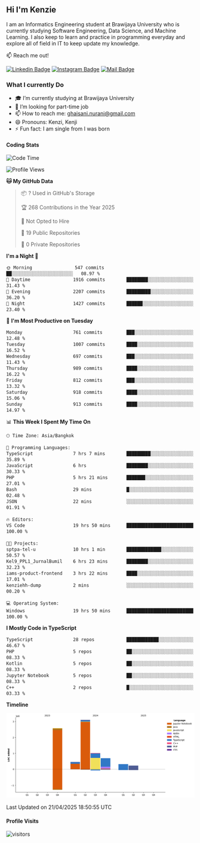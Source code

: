 ## Hi I'm Kenzie


I am an Informatics Engineering student at Brawijaya University who is currently studying Software Engineering, Data Science, and Machine Learning. I also keep to learn and practice in programming everyday and explore all of field in IT to keep update my knowledge.

:mailbox: Reach me out!

[![Linkedin Badge](https://img.shields.io/badge/-Kenzie_Taqiyassar-0e76a8?style=flat&labelColor=0e76a8&logo=linkedin&logoColor=white)](https://www.linkedin.com/in/kenzie-taqiyassar-37458b1aa/) 
[![Instagram Badge](https://img.shields.io/badge/-@__kenziehh_-e84393?style=flat&labelColor=e84393&logo=instagram&logoColor=white)](https://www.instagram.com/_kenziehh/) 
[![Mail Badge](https://img.shields.io/badge/-ghaisani.nurani-c0392b?style=flat&labelColor=c0392b&logo=gmail&logoColor=white)](mailto:ghaisani.nurani@gmail.com)

### What I currently Do

- 🎓 I’m currently studying at Brawijaya University
- 💼 I’m looking for part-time job
- 📫 How to reach me: ghaisani.nurani@gmail.com
- 😄 Pronouns: Kenzi, Kenji
- ⚡ Fun fact: I am single from I was born

#### Coding Stats
<!--START_SECTION:waka-->
![Code Time](http://img.shields.io/badge/Code%20Time-1%2C201%20hrs%2049%20mins-blue)

![Profile Views](http://img.shields.io/badge/Profile%20Views-0-blue)

**🐱 My GitHub Data** 

> 📦 ? Used in GitHub's Storage 
 > 
> 🏆 268 Contributions in the Year 2025
 > 
> 🚫 Not Opted to Hire
 > 
> 📜 19 Public Repositories 
 > 
> 🔑 0 Private Repositories 
 > 
**I'm a Night 🦉** 

```text
🌞 Morning                547 commits         ██░░░░░░░░░░░░░░░░░░░░░░░   08.97 % 
🌆 Daytime                1916 commits        ████████░░░░░░░░░░░░░░░░░   31.43 % 
🌃 Evening                2207 commits        █████████░░░░░░░░░░░░░░░░   36.20 % 
🌙 Night                  1427 commits        ██████░░░░░░░░░░░░░░░░░░░   23.40 % 
```
📅 **I'm Most Productive on Tuesday** 

```text
Monday                   761 commits         ███░░░░░░░░░░░░░░░░░░░░░░   12.48 % 
Tuesday                  1007 commits        ████░░░░░░░░░░░░░░░░░░░░░   16.52 % 
Wednesday                697 commits         ███░░░░░░░░░░░░░░░░░░░░░░   11.43 % 
Thursday                 989 commits         ████░░░░░░░░░░░░░░░░░░░░░   16.22 % 
Friday                   812 commits         ███░░░░░░░░░░░░░░░░░░░░░░   13.32 % 
Saturday                 918 commits         ████░░░░░░░░░░░░░░░░░░░░░   15.06 % 
Sunday                   913 commits         ████░░░░░░░░░░░░░░░░░░░░░   14.97 % 
```


📊 **This Week I Spent My Time On** 

```text
🕑︎ Time Zone: Asia/Bangkok

💬 Programming Languages: 
TypeScript               7 hrs 7 mins        █████████░░░░░░░░░░░░░░░░   35.89 % 
JavaScript               6 hrs               ████████░░░░░░░░░░░░░░░░░   30.33 % 
PHP                      5 hrs 21 mins       ███████░░░░░░░░░░░░░░░░░░   27.01 % 
Bash                     29 mins             █░░░░░░░░░░░░░░░░░░░░░░░░   02.48 % 
JSON                     22 mins             ░░░░░░░░░░░░░░░░░░░░░░░░░   01.91 % 

🔥 Editors: 
VS Code                  19 hrs 50 mins      █████████████████████████   100.00 % 

🐱‍💻 Projects: 
sptpa-tel-u              10 hrs 1 min        █████████████░░░░░░░░░░░░   50.57 % 
Kel9_PPL1_JurnalBumil    6 hrs 23 mins       ████████░░░░░░░░░░░░░░░░░   32.23 % 
iams-product-frontend    3 hrs 22 mins       ████░░░░░░░░░░░░░░░░░░░░░   17.01 % 
kenziehh-dump            2 mins              ░░░░░░░░░░░░░░░░░░░░░░░░░   00.20 % 

💻 Operating System: 
Windows                  19 hrs 50 mins      █████████████████████████   100.00 % 
```

**I Mostly Code in TypeScript** 

```text
TypeScript               28 repos            ████████████░░░░░░░░░░░░░   46.67 % 
PHP                      5 repos             ██░░░░░░░░░░░░░░░░░░░░░░░   08.33 % 
Kotlin                   5 repos             ██░░░░░░░░░░░░░░░░░░░░░░░   08.33 % 
Jupyter Notebook         5 repos             ██░░░░░░░░░░░░░░░░░░░░░░░   08.33 % 
C++                      2 repos             █░░░░░░░░░░░░░░░░░░░░░░░░   03.33 % 
```



**Timeline**

![Lines of Code chart](https://raw.githubusercontent.com/kenziehh/kenziehh/master/assets/bar_graph.png)


 Last Updated on 21/04/2025 18:50:55 UTC
<!--END_SECTION:waka-->


#### Profile Visits

![visitors](https://visitor-badge.glitch.me/badge?page_id=kenziehh.kenziehh)





